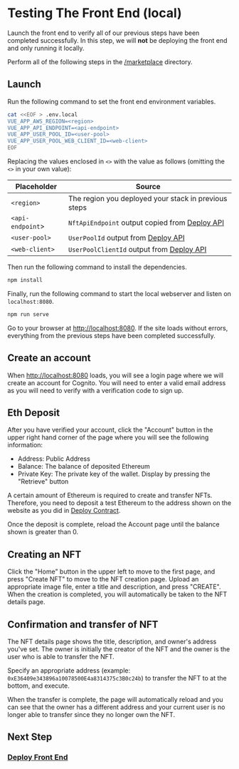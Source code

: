 # Testing The Front End (local)

Launch the front end to verify all of our previous steps have been completed
successfully. In this step, we will **not** be deploying the front end and only
running it locally.

Perform all of the following steps in the [/marketplace](/marketplace) directory.

## Launch

Run the following command to set the front end environment variables.

```bash
cat <<EOF > .env.local
VUE_APP_AWS_REGION=<region>
VUE_APP_API_ENDPOINT=<api-endpoint>
VUE_APP_USER_POOL_ID=<user-pool>
VUE_APP_USER_POOL_WEB_CLIENT_ID=<web-client>
EOF
```

Replacing the values enclosed in `<>` with the value as follows (omitting the `<>` in your own value):

| Placeholder      | Source                                               |
| ---------------- | ---------------------------------------------------- |
| `<region>`       | The region you deployed your stack in previous steps |
| `<api-endpoint`> | `NftApiEndpoint` output copied from [Deploy API][1]  |
| `<user-pool>`    | `UserPoolId` output from [Deploy API][1]             |
| `<web-client>`   | `UserPoolClientId` output from [Deploy API][1]       |

Then run the following command to install the dependencies.

```bash
npm install
```

Finally, run the following command to start the local webserver and listen on
`localhost:8080`.

```bash
npm run serve
```

Go to your browser at <http://localhost:8080>. If the site loads without errors,
everything from the previous steps have been completed successfully.

## Create an account

When <http://localhost:8080> loads, you will see a login page where we will create
an account for Cognito. You will need to enter a valid email address as you will
need to verify with a verification code to sign up.

## Eth Deposit

After you have verified your account, click the "Account" button in the upper right
hand corner of the page where you will see the following information:

- Address: Public Address
- Balance: The balance of deposited Ethereum
- Private Key: The private key of the wallet. Display by pressing the "Retrieve" button

A certain amount of Ethereum is required to create and transfer NFTs. Therefore,
you need to deposit a test Ethereum to the address shown on the website as you
did in [Deploy Contract][2].

Once the deposit is complete, reload the Account page until the balance shown is
greater than 0.

## Creating an NFT

Click the "Home" button in the upper left to move to the first page, and press
"Create NFT" to move to the NFT creation page. Upload an appropriate image file,
enter a title and description, and press "CREATE". When the creation is completed,
you will automatically be taken to the NFT details page.

## Confirmation and transfer of NFT

The NFT details page shows the title, description, and owner's address you've set.
The owner is initially the creator of the NFT and the owner is the user who is able
to transfer the NFT.

Specify an appropriate address (example: `0xE36409e343896a10078500E4a8314375c3B0c24b`)
to transfer the NFT to at the bottom, and execute.

When the transfer is complete, the page will automatically reload and you can see
that the owner has a different address and your current user is no longer able
to transfer since they no longer own the NFT.

## Next Step

### [Deploy Front End][3]

[1]:./DOCS_03_DEPLOY_API.md
[2]:./DOCS_02_DEPLOY_CONTRACT.md
[3]:./DOCS_05_DEPLOY_FRONTEND.md
